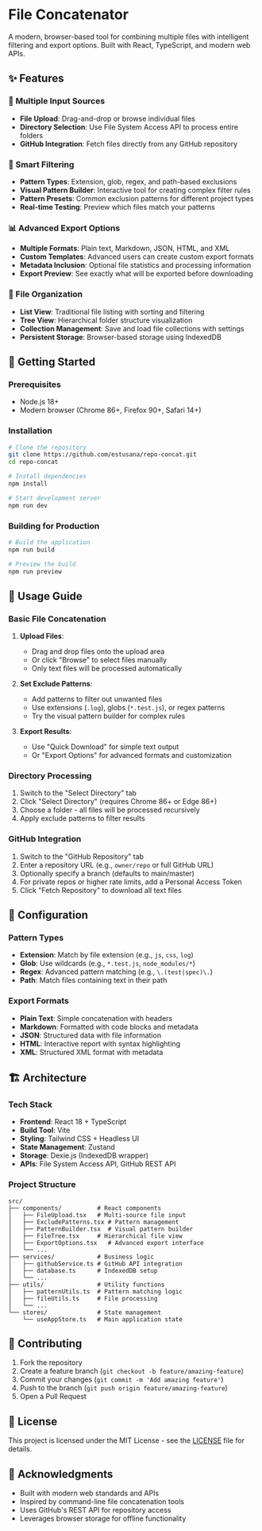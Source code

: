 # File Concatenator

A modern, browser-based tool for combining multiple files with intelligent filtering and export options. Built with React, TypeScript, and modern web APIs.

## ✨ Features

### 📁 Multiple Input Sources

- **File Upload**: Drag-and-drop or browse individual files
- **Directory Selection**: Use File System Access API to process entire folders
- **GitHub Integration**: Fetch files directly from any GitHub repository

### 🎯 Smart Filtering

- **Pattern Types**: Extension, glob, regex, and path-based exclusions
- **Visual Pattern Builder**: Interactive tool for creating complex filter rules
- **Pattern Presets**: Common exclusion patterns for different project types
- **Real-time Testing**: Preview which files match your patterns

### 📊 Advanced Export Options

- **Multiple Formats**: Plain text, Markdown, JSON, HTML, and XML
- **Custom Templates**: Advanced users can create custom export formats
- **Metadata Inclusion**: Optional file statistics and processing information
- **Export Preview**: See exactly what will be exported before downloading

### 🌳 File Organization

- **List View**: Traditional file listing with sorting and filtering
- **Tree View**: Hierarchical folder structure visualization
- **Collection Management**: Save and load file collections with settings
- **Persistent Storage**: Browser-based storage using IndexedDB

## 🚀 Getting Started

### Prerequisites

- Node.js 18+
- Modern browser (Chrome 86+, Firefox 90+, Safari 14+)

### Installation

```bash
# Clone the repository
git clone https://github.com/estusana/repo-concat.git
cd repo-concat

# Install dependencies
npm install

# Start development server
npm run dev
```

### Building for Production

```bash
# Build the application
npm run build

# Preview the build
npm run preview
```

## 📖 Usage Guide

### Basic File Concatenation

1. **Upload Files**:

   - Drag and drop files onto the upload area
   - Or click "Browse" to select files manually
   - Only text files will be processed automatically

2. **Set Exclude Patterns**:

   - Add patterns to filter out unwanted files
   - Use extensions (`.log`), globs (`*.test.js`), or regex patterns
   - Try the visual pattern builder for complex rules

3. **Export Results**:
   - Use "Quick Download" for simple text output
   - Or "Export Options" for advanced formats and customization

### Directory Processing

1. Switch to the "Select Directory" tab
2. Click "Select Directory" (requires Chrome 86+ or Edge 86+)
3. Choose a folder - all files will be processed recursively
4. Apply exclude patterns to filter results

### GitHub Integration

1. Switch to the "GitHub Repository" tab
2. Enter a repository URL (e.g., `owner/repo` or full GitHub URL)
3. Optionally specify a branch (defaults to main/master)
4. For private repos or higher rate limits, add a Personal Access Token
5. Click "Fetch Repository" to download all text files

## 🔧 Configuration

### Pattern Types

- **Extension**: Match by file extension (e.g., `js`, `css`, `log`)
- **Glob**: Use wildcards (e.g., `*.test.js`, `node_modules/*`)
- **Regex**: Advanced pattern matching (e.g., `\.(test|spec)\.`)
- **Path**: Match files containing text in their path

### Export Formats

- **Plain Text**: Simple concatenation with headers
- **Markdown**: Formatted with code blocks and metadata
- **JSON**: Structured data with file information
- **HTML**: Interactive report with syntax highlighting
- **XML**: Structured XML format with metadata

## 🏗️ Architecture

### Tech Stack

- **Frontend**: React 18 + TypeScript
- **Build Tool**: Vite
- **Styling**: Tailwind CSS + Headless UI
- **State Management**: Zustand
- **Storage**: Dexie.js (IndexedDB wrapper)
- **APIs**: File System Access API, GitHub REST API

### Project Structure

```
src/
├── components/          # React components
│   ├── FileUpload.tsx   # Multi-source file input
│   ├── ExcludePatterns.tsx # Pattern management
│   ├── PatternBuilder.tsx  # Visual pattern builder
│   ├── FileTree.tsx     # Hierarchical file view
│   ├── ExportOptions.tsx   # Advanced export interface
│   └── ...
├── services/            # Business logic
│   ├── githubService.ts # GitHub API integration
│   ├── database.ts      # IndexedDB setup
│   └── ...
├── utils/               # Utility functions
│   ├── patternUtils.ts  # Pattern matching logic
│   ├── fileUtils.ts     # File processing
│   └── ...
└── stores/              # State management
    └── useAppStore.ts   # Main application state
```

## 🤝 Contributing

1. Fork the repository
2. Create a feature branch (`git checkout -b feature/amazing-feature`)
3. Commit your changes (`git commit -m 'Add amazing feature'`)
4. Push to the branch (`git push origin feature/amazing-feature`)
5. Open a Pull Request

## 📝 License

This project is licensed under the MIT License - see the [LICENSE](LICENSE) file for details.

## 🙏 Acknowledgments

- Built with modern web standards and APIs
- Inspired by command-line file concatenation tools
- Uses GitHub's REST API for repository access
- Leverages browser storage for offline functionality
